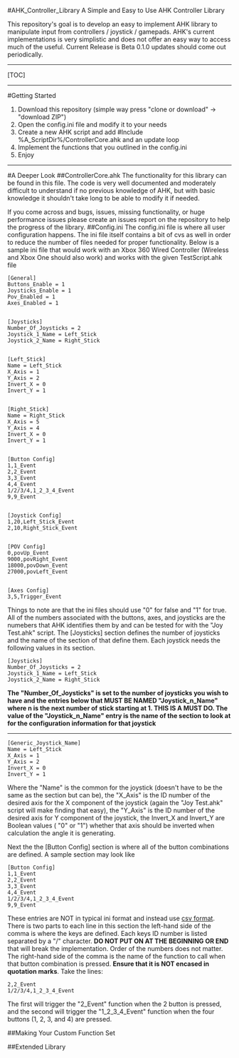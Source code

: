
#AHK_Controller_Library
A Simple and Easy to Use AHK Controller Library

This repository's goal is to develop an easy to implement AHK library to manipulate input from controllers / joystick / gamepads. AHK's current implementations is very simplistic and does not offer an easy way to access much of the useful. Current Release is Beta 0.1.0 updates should come out periodically.

----------

[TOC]

----------


#Getting Started

1) Download this repository (simple way press "clone or download" -> "download ZIP")
2) Open the config.ini file and modify it to your needs
3) Create a new AHK script and add #Include %A_ScriptDir%/ControllerCore.ahk and an update loop
4) Implement the functions that you outlined in the config.ini
5) Enjoy


----------


#A Deeper Look
##ControllerCore.ahk
The functionality for this library can be found in this file. The code is very well documented and moderately difficult to understand if no previous knowledge of AHK, but with basic knowledge it shouldn't take long to be able to modify it if needed.

If you come across and bugs, issues, missing functionality, or huge performance issues please create an issues report on the repository to help the progress of the library.
##Config.ini
The config.ini file is where all user configuration happens. The ini file itself contains a bit of cvs as well in order to reduce the number of files needed for proper functionality.  Below is a sample ini file that would work with an Xbox 360 Wired Controller (Wireless and Xbox One should also work) and works with the given TestScript.ahk file

    [General]
	Buttons_Enable = 1
	Joysticks_Enable = 1
	Pov_Enabled = 1
	Axes_Enabled = 1
	
	
	[Joysticks]
	Number_Of_Joysticks = 2
	Joystick_1_Name = Left_Stick
	Joystick_2_Name = Right_Stick
	
	
	[Left_Stick]
	Name = Left_Stick
	X_Axis = 1
	Y_Axis = 2
	Invert_X = 0
	Invert_Y = 1
	
	
	[Right_Stick]
	Name = Right_Stick
	X_Axis = 5
	Y_Axis = 4
	Invert_X = 0
	Invert_Y = 1
	
	
	[Button Config]
	1,1_Event
	2,2_Event
	3,3_Event
	4,4_Event
	1/2/3/4,1_2_3_4_Event
	9,9_Event
	
	
	[Joystick Config]
	1,20,Left_Stick_Event
	2,10,Right_Stick_Event
	
	
	[POV Config]
	0,povUp_Event
	9000,povRight_Event
	18000,povDown_Event
	27000,povLeft_Event
	
	
	[Axes Config]
	3,5,Trigger_Event

Things to note are that the ini files should use "0" for false and "1" for true. All of the numbers associated with the buttons, axes, and joysticks are the numebers that AHK identifies them by and can be tested for with the "Joy Test.ahk" script. The [Joysticks] section defines the number of joysticks and the name of the section of that define them. Each joystick needs the following values in its section.


	[Joysticks]
	Number_Of_Joysticks = 2
	Joystick_1_Name = Left_Stick
	Joystick_2_Name = Right_Stick

**The "Number_Of_Joysticks" is set to the number of joysticks you wish to have and the entries below that MUST BE NAMED "Joystick_n_Name" where n is the next number of stick starting at 1. THIS IS A MUST DO. The value of the "Joystick_n_Name" entry is the name of the section to look at for the configuration information for that joystick** 

----------

	[Generic_Joystick_Name]
	Name = Left_Stick
	X_Axis = 1
	Y_Axis = 2
	Invert_X = 0
	Invert_Y = 1

Where the "Name" is the common for the joystick (doesn't have to be the same as the section but can be), the "X_Axis" is the ID number of the desired axis for the X component of the joystick (again the "Joy Test.ahk" script will make finding that easy), the "Y_Axis" is the ID number of the desired axis for Y component of the joystick, the Invert_X and Invert_Y are Boolean values ( "0" or "1") whether that axis should be inverted when calculation the angle it is generating.

Next the the [Button Config] section is where all of the button combinations are defined. A sample section may look like

	[Button Config]
	1,1_Event
	2,2_Event
	3,3_Event
	4,4_Event
	1/2/3/4,1_2_3_4_Event
	9,9_Event
These entries are NOT in typical ini format and instead use [csv format](https://msdn.microsoft.com/en-us/library/mt260840.aspx). There is two parts to each line in this section the left-hand side of the comma is where the keys are defined. Each keys ID number is listed separated by a "/" character. **DO NOT PUT ON AT THE BEGINNING OR END** that will break the implementation. Order of the numbers does not matter. The right-hand side of the comma is the name of the function to call when that button combination is pressed. **Ensure that it is NOT encased in quotation marks**. Take the lines:

	2,2_Event
	1/2/3/4,1_2_3_4_Event
The first will trigger the "2_Event" function when the 2 button is pressed, and the second will trigger the "1_2_3_4_Event" function when the four buttons (1, 2, 3, and 4) are pressed.

##Making Your Custom Function Set

##Extended Library

